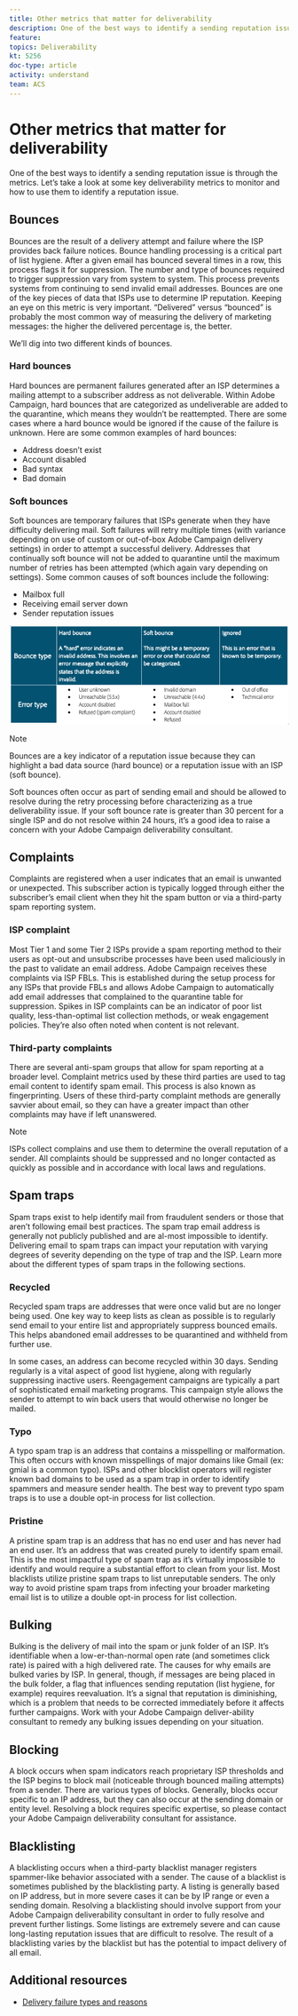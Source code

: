 ```yaml
---
title: Other metrics that matter for deliverability
description: One of the best ways to identify a sending reputation issue is through the metrics. We'll take a look at some key deliverability metrics to monitor and how to use them to identify a reputation issue.
feature: 
topics: Deliverability
kt: 5256
doc-type: article
activity: understand
team: ACS
---
```


# Other metrics that matter for deliverability

One of the best ways to identify a sending reputation issue is through the metrics. Let’s take a look at some key deliverability metrics to monitor and how to use them to identify a reputation issue.

## Bounces

Bounces are the result of a delivery attempt and failure where the ISP provides back failure notices. Bounce handling processing is a critical part of list hygiene. After a given email has bounced several times in a row, this process flags it for suppression. The number and type of bounces required to trigger suppression vary from system to system. This process prevents systems from continuing to send invalid email addresses. Bounces are one of the key pieces of data that ISPs use to determine IP reputation. Keeping an eye on this metric is very important. “Delivered” versus “bounced” is probably the most common way of measuring the delivery of marketing messages: the higher the delivered percentage is, the better.

We’ll dig into two different kinds of bounces.

### Hard bounces

Hard bounces are permanent failures generated after an ISP determines a mailing attempt to a subscriber address as not deliverable. Within Adobe Campaign, hard bounces that are categorized as undeliverable are added to the quarantine, which means they wouldn’t be reattempted. There are some cases where a hard bounce would be ignored if the cause of the failure is unknown.
Here are some common examples of hard bounces:

* Address doesn’t exist
* Account disabled
* Bad syntax
* Bad domain
  
### Soft bounces

Soft bounces are temporary failures that ISPs generate when they have difficulty delivering mail. Soft failures will retry multiple times (with variance depending on use of custom or out-of-box Adobe Campaign delivery settings) in order to attempt a successful delivery. Addresses that continually soft bounce will not be added to quarantine until the maximum number of retries has been attempted (which again vary depending on settings). Some common causes of soft bounces include the following:

* Mailbox full
* Receiving email server down
* Sender reputation issues

![bounce types](assets/bounce-types.png)

>[!NOTE]
>
>Bounces are a key indicator of a reputation issue because they can highlight a bad data source (hard bounce) or a reputation issue with an ISP (soft bounce).
>
>Soft bounces often occur as part of sending email and should be allowed to resolve during the retry processing before characterizing as a true deliverability issue. If your soft bounce rate is greater than 30 percent for a single ISP and do not resolve within 24 hours, it’s a good idea to raise a concern with your Adobe Campaign deliverability consultant.

## Complaints

Complaints are registered when a user indicates that an email is unwanted or unexpected. This subscriber action is typically logged through either the subscriber’s email client when they hit the spam button or via a third-party spam reporting system.

### ISP complaint

Most Tier 1 and some Tier 2 ISPs provide a spam reporting method to their users as opt-out and unsubscribe processes have been used maliciously in the past to validate an email address. Adobe Campaign receives these complaints via ISP FBLs. This is established during the setup process for any ISPs that provide FBLs and allows Adobe Campaign to automatically add email addresses that complained to the quarantine table for suppression. Spikes in ISP complaints can be an indicator of poor list quality, less-than-optimal list collection methods, or weak engagement policies. They’re also often noted when content is not relevant.

### Third-party complaints

There are several anti-spam groups that allow for spam reporting at a broader level. Complaint metrics used by these third parties are used to tag email content to identify spam email. This process is also known as fingerprinting. Users of these third-party complaint methods are generally savvier about email, so they can have a greater impact than other complaints may have if left unanswered.

>[!NOTE]
>
>ISPs collect complains and use them to determine the overall reputation of a sender. All complaints should be suppressed and no longer contacted as quickly as possible and in accordance with local laws and regulations.

## Spam traps

Spam traps exist to help identify mail from fraudulent senders or those that aren’t following email best practices. The spam trap email address is generally not publicly published and are al-most impossible to identify. Delivering email to spam traps can impact your reputation with varying degrees of severity depending on the type of trap and the ISP. Learn more about the different types of spam traps in the following sections.

### Recycled

Recycled spam traps are addresses that were once valid but are no longer being used. One key way to keep lists as clean as possible is to regularly send email to your entire list and appropriately suppress bounced emails. This helps abandoned email addresses to be quarantined and withheld from further use. 

In some cases, an address can become recycled within 30 days. Sending regularly is a vital aspect of good list hygiene, along with regularly suppressing inactive users. Reengagement campaigns are typically a part of sophisticated email marketing programs. This campaign style allows the sender to attempt to win back users that would otherwise no longer be mailed.

### Typo

A typo spam trap is an address that contains a misspelling or malformation. This often occurs with known misspellings of major domains like Gmail (ex: gmial is a common typo). ISPs and other blocklist operators will register known bad domains to be used as a spam trap in order to identify spammers and measure sender health. The best way to prevent typo spam traps is to use a double opt-in process for list collection.

### Pristine

A pristine spam trap is an address that has no end user and has never had an end user. It’s an address that was created purely to identify spam email. This is the most impactful type of spam trap as it’s virtually impossible to identify and would require a substantial effort to clean from your list. Most blacklists utilize pristine spam traps to list unreputable senders. The only way to avoid pristine spam traps from infecting your broader marketing email list is to utilize a double opt-in process for list collection.

## Bulking

Bulking is the delivery of mail into the spam or junk folder of an ISP. It’s identifiable when a low-er-than-normal open rate (and sometimes click rate) is paired with a high delivered rate. The causes for why emails are bulked varies by ISP. In general, though, if messages are being placed in the bulk folder, a flag that influences sending reputation (list hygiene, for example) requires reevaluation. It’s a signal that reputation is diminishing, which is a problem that needs to be corrected immediately before it affects further campaigns. Work with your Adobe Campaign deliver-ability consultant to remedy any bulking issues depending on your situation.

## Blocking

A block occurs when spam indicators reach proprietary ISP thresholds and the ISP begins to block mail (noticeable through bounced mailing attempts) from a sender. There are various types of blocks. Generally, blocks occur specific to an IP address, but they can also occur at the sending domain or entity level. Resolving a block requires specific expertise, so please contact your Adobe Campaign deliverability consultant for assistance.

## Blacklisting

A blacklisting occurs when a third-party blacklist manager registers spammer-like behavior associated with a sender. The cause of a blacklist is sometimes published by the blacklisting party. A listing is generally based on IP address, but in more severe cases it can be by IP range or even a sending domain. Resolving a blacklisting should involve support from your Adobe Campaign deliverability consultant in order to fully resolve and prevent further listings. Some listings are extremely severe and can cause long-lasting reputation issues that are difficult to resolve. The result of a blacklisting varies by the blacklist but has the potential to impact delivery of all email.

## Additional resources

* [Delivery failure types and reasons](https://docs.adobe.com/content/help/en/campaign-standard/using/testing-and-sending/monitoring-messages/understanding-delivery-failures.html#delivery-failure-types-and-reasons)
